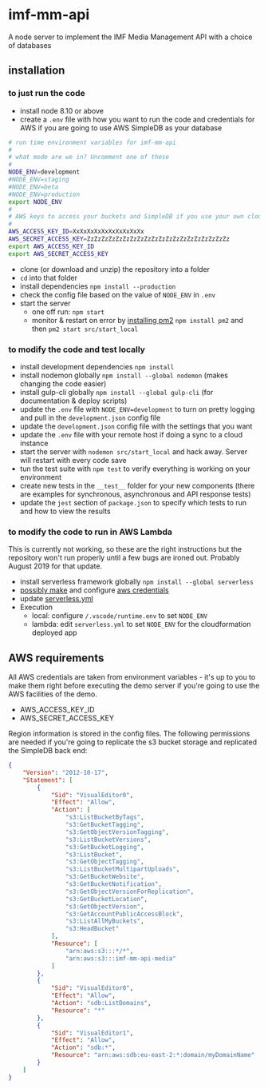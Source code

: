 # imf-mm-api

A node server to implement the IMF Media Management API with a choice of databases

## installation

### to just run the code

* install node 8.10 or above
* create a `.env` file with how you want to run the code and credentials for AWS  if you
  are going to use AWS SimpleDB as your database

```bash
# run time environment variables for imf-mm-api
#
# what mode are we in? Uncomment one of these
#
NODE_ENV=development
#NODE_ENV=staging
#NODE_ENV=beta
#NODE_ENV=production
export NODE_ENV
#
# AWS keys to access your buckets and SimpleDB if you use your own cloud AWS SimpleDB database
#
AWS_ACCESS_KEY_ID=XxXxXxXxXxXxXxXxXxXx
AWS_SECRET_ACCESS_KEY=ZzZzZzZzZzZzZzZzZzZzZzZzZzZzZzZzZzZzZzZz
export AWS_ACCESS_KEY_ID
export AWS_SECRET_ACCESS_KEY
```

* clone (or download and unzip) the repository into a folder
* `cd` into that folder
* install dependencies `npm install --production`
* check the config file based on the value of `NODE_ENV` in `.env`
* start the server
  * one off run: `npm start`
  * monitor & restart on error by [installing pm2](https://pm2.io/doc/)
   `npm install pm2` and then `pm2 start src/start_local`

### to modify the code and test locally

* install development dependencies `npm install`
* install nodemon globally `npm install --global nodemon` (makes changing the code easier)
* install gulp-cli globally `npm install --global gulp-cli` (for documentation & deploy scripts)
* update the `.env` file with `NODE_ENV=development` to turn on pretty logging and pull in the `development.json` config file
* update the `development.json` config file with the settings that you want
* update the `.env` file with your remote host if doing a sync to a cloud instance
* start the server with `nodemon src/start_local` and hack away. Server will restart with every code save
* tun the test suite with `npm test` to verify everything is working on your environment
* create new tests in the `__test__` folder for your new components (there are examples for synchronous, asynchronous and API response tests)
* update the `jest` section of `package.json` to specify which tests to run and how to view the results

### to modify the code to run in AWS Lambda

This is currently not working, so these are the right instructions but the repository won't run
properly until a few bugs are ironed out. Probably August 2019 for that update.

* install serverless framework globally `npm install --global serverless`
* [possibly make](https://serverless.com/framework/docs/providers/aws/guide/credentials/#aws---credentials)
  and configure [aws credentials](https://serverless.com/framework/docs/providers/aws/cli-reference/config-credentials/)
* update [serverless.yml](https://serverless.com/framework/docs/providers/aws/guide/serverless.yml/)
* Execution
  * local: configure `/.vscode/runtime.env` to set `NODE_ENV`
  * lambda: edit `serverless.yml` to set `NODE_ENV` for the cloudformation deployed app

## AWS requirements

All AWS credentials are taken from environment variables - it's up to you to make them right before
executing the demo server if you're going to use the AWS facilities of the demo.

* AWS_ACCESS_KEY_ID
* AWS_SECRET_ACCESS_KEY

Region information is stored in the config files. The following permissions are needed if you're going
to replicate the s3 bucket storage and replicated the SimpleDB back end:

```json
{
    "Version": "2012-10-17",
    "Statement": [
        {
            "Sid": "VisualEditor0",
            "Effect": "Allow",
            "Action": [
                "s3:ListBucketByTags",
                "s3:GetBucketTagging",
                "s3:GetObjectVersionTagging",
                "s3:ListBucketVersions",
                "s3:GetBucketLogging",
                "s3:ListBucket",
                "s3:GetObjectTagging",
                "s3:ListBucketMultipartUploads",
                "s3:GetBucketWebsite",
                "s3:GetBucketNotification",
                "s3:GetObjectVersionForReplication",
                "s3:GetBucketLocation",
                "s3:GetObjectVersion",
                "s3:GetAccountPublicAccessBlock",
                "s3:ListAllMyBuckets",
                "s3:HeadBucket"
            ],
            "Resource": [
                "arn:aws:s3:::*/*",
                "arn:aws:s3:::imf-mm-api-media"
            ]
        },
        {
            "Sid": "VisualEditor0",
            "Effect": "Allow",
            "Action": "sdb:ListDomains",
            "Resource": "*"
        },
        {
            "Sid": "VisualEditor1",
            "Effect": "Allow",
            "Action": "sdb:*",
            "Resource": "arn:aws:sdb:eu-east-2:*:domain/myDomainName"
        }
    ]
}
```
